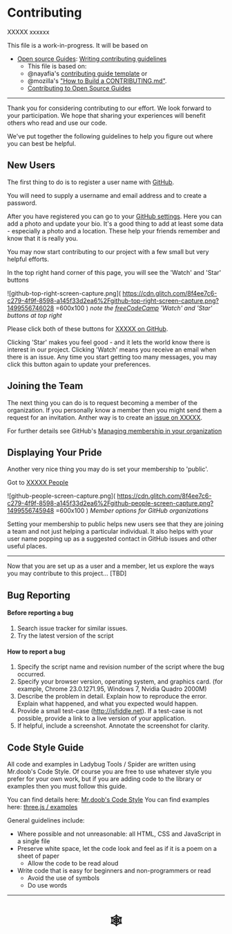 # Contributing

XXXXX xxxxxx

This file is a work-in-progress. It will be based on

* [Open source Guides]( https://opensource.guide ): [Writing contributing guidelines]( https://opensource.guide/starting-a-project/#writing-your-contributing-guidelines )
	* This file is based on:
	* @nayafia's [contributing guide template](https://github.com/nayafia/contributing-template/blob/master/CONTRIBUTING-template.md) or
	* @mozilla's ["How to Build a CONTRIBUTING.md"](http://mozillascience.github.io/working-open-workshop/contributing/).
	* [Contributing to Open Source Guides]( https://github.com/github/opensource.guide/blob/gh-pages/CONTRIBUTING.md )


***

Thank you for considering contributing to our effort. We look forward to your participation. We hope that sharing your experiences will benefit others who read and use our code.

We've put together the following guidelines to help you figure out where you can best be helpful.

## New Users

The first thing to do is to register a user name with [GitHub]( https://github.com/ ).

You will need to supply a username and email address and to create a password.

After you have registered you can go to your [GitHub settings]( https://github.com/settings/profile ). Here you can add a photo and update your bio. It's a good thing to add at least some data - especially a photo and a location. These help your friends remember and know that it is really you.

You may now start contributing to our project with a few small but very helpful efforts.

In the top right hand corner of this page, you will see the 'Watch' and 'Star' buttons

![github-top-right-screen-capture.png]( https://cdn.glitch.com/8f4ee7c6-c279-4f9f-8598-a145f33d2ea6%2Fgithub-top-right-screen-capture.png?1499556746028 =600x100 )
_note the [freeCodeCamp]( https://freecodecamp.com/ ) 'Watch' and 'Star' buttons at top right_

Please click both of these buttons for [XXXXX on GitHub]( https://github.com/xxxxxx/xxxxxx.github.io ).

Clicking 'Star' makes you feel good - and it lets the world know there is interest in our project. Clicking 'Watch' means you receive an email when there is an issue. Any time you start getting too many messages, you may click this button again to update your preferences.


## Joining the Team

The next thing you can do is to request becoming a member of the organization. If you personally know a member then you might send them a request for an invitation. Anther way is to create an [issue on XXXXX]( https://github.com/xxxxxx/xxxxx.github.io/issues ).

For further details see GitHub's [Managing membership in your organization]( https://help.github.com/articles/managing-membership-in-your-organization/ )



## Displaying Your Pride

Another very nice thing you may do is set your membership to 'public'.

Got to [XXXXX People]( https://github.com/orgs/xxxxxx/people )

![github-people-screen-capture.png]( https://cdn.glitch.com/8f4ee7c6-c279-4f9f-8598-a145f33d2ea6%2Fgithub-people-screen-capture.png?1499556745948 =600x100 )
_Member options for GitHub organizations_

Setting your membership to public helps new users see that they are joining a team and not just helping a particular individual. It also helps with your user name popping up as a suggested contact in GitHub issues and other useful places.

***

Now that you are set up as a user and a member, let us explore the ways you may contribute to this project... [TBD]



## Bug Reporting

#### Before reporting a bug

1. Search issue tracker for similar issues.
2. Try the latest version of the script

#### How to report a bug

1. Specify the script name and revision number of the script where the bug occurred.
2. Specify your browser version, operating system, and graphics card. (for example, Chrome 23.0.1271.95, Windows 7, Nvidia Quadro 2000M)
3. Describe the problem in detail. Explain how to reproduce the error. Explain what happened, and what you expected would happen.
4. Provide a small test-case (http://jsfiddle.net). If a test-case is not possible, provide a link to a live version of your application.
5. If helpful, include a screenshot. Annotate the screenshot for clarity.


## Code Style Guide

All code and examples in Ladybug Tools / Spider are written using Mr.doob's Code Style. Of course you are free to use whatever style you prefer for your own work, but if you are adding code to the library or examples then you must follow this guide.

You can find details here: [Mr.doob's Code Style]( https://github.com/mrdoob/three.js/wiki/Mr.doob%27s-Code-Style%E2%84%A2)
You can find examples here: [three.js / examples]( https://threejs.org/examples/ )

General guidelines include:

* Where possible and not unreasonable: all HTML, CSS and JavaScript in a single file
* Preserve white space, let the code look and feel as if it is a poem on a sheet of paper
	* Allow the code to be read aloud
* Write code that is easy for beginners and non-programmers or read
	* Avoid the use of symbols
	* Do use words


***

# <center title="hello!" ><a href=javascript:window.scrollTo(0,0); style=text-decoration:none; > &#x1f578; </a></center>



